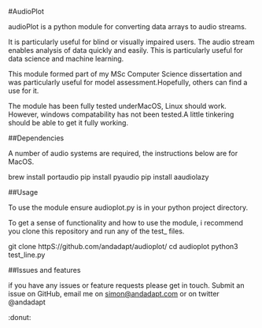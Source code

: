 
#AudioPlot

audioPlot is a python module for converting data arrays to audio streams.

It is particularly useful for blind or visually impaired users. The audio stream enables analysis of data quickly and easily. This is particularly useful for data science and machine learning.

This module formed part of my MSc Computer Science dissertation and was particularly useful for model assessment.Hopefully, others can find a use for it.

The module has been fully tested underMacOS, Linux should work. However, windows compatability has not been tested.A little tinkering should be able to get it fully working.

##Dependencies

A number of audio systems are required, the instructions below are for MacOS.

brew install portaudio
pip install pyaudio
pip install aaudiolazy

##Usage

To use the module ensure audioplot.py is in your python project directory.

To get a sense of functionality and how to use the module, i recommend you clone this repository and run any of the test_ files.

git clone httpS://github.com/andadapt/audioplot/
cd audioplot
python3 test_line.py

##Issues and features

if you have any issues or feature requests please get in touch. Submit an issue on GitHub, email me on simon@andadapt.com or on twitter @andadapt

:donut:
